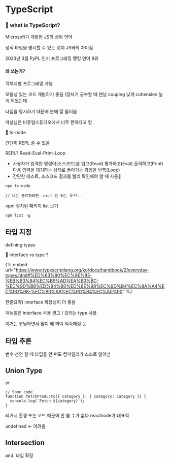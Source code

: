 # TypeScript

### 🔳 what is TypeScript?

Microsoft가 개발한 JS의 상위 언어

정적 타입을 명시할 수 있는 것이 JS와의 차이점

2023년 3월 PyPL 인기 프로그래밍 랭킹 언어 8위



#### 왜 쓰는가?

객체지향 프로그래밍 가능

모듈성 있는 코드 개발하기 좋음 (정처기 공부할 때 맨날 couping 낮게 cohension 높게 외웠는데&#x20;

타입을 명시하기 때문에 눈에 잘 들어옴

아샬님은 비쥬얼스튜디오에서 너무 편하다고 함



🔲 ts-node

간단히 REPL 쓸 수 있음

REPL? Read-Eval-Print-Loop&#x20;

* 사용자가 입력한 명령어(소스코드)를 읽고(Read) 평가하고(Eval) 출력하고(Print) 다음 입력을 대기하는 상태로 돌아가는 과정을 반복(Loop)
* 간단한 테스트, 소스코드 결과를 빨리 확인해야 할 때 사용

```
npx ts-node

// 나는 종료하려면 .exit 만 되는 듯??..
```

npm 설치된 패키지 list 보기

```
npm list -g
```



## 타입 지정

defining types



🔲 interface vs type ?

{% embed url="https://www.typescriptlang.org/ko/docs/handbook/2/everyday-types.html#%ED%83%80%EC%9E%85-%EB%B3%84%EC%B9%AD%EA%B3%BC-%EC%9D%B8%ED%84%B0%ED%8E%98%EC%9D%B4%EC%8A%A4%EC%9D%98-%EC%B0%A8%EC%9D%B4%EC%A0%90" %}

한줄요약) interface 확장성이 더 좋음

매뉴얼은 interface 사용 권고 / 강의는 type 사용



이거는 코딩하면서 많이 해 봐야 익숙해질 듯





## 타입 추론

변수 선언 할 때 타입을 안 써도 컴파일러가 스스로 알아냄



## Union Type

or

```
// Some code
function fetchProducts({ category }: { category: Category }) {
  console.log(`Fetch ${category}`);
}
```

레거시 환경 또는 코드 때문에 안 쓸 수가 없다 reactnode가 대표적

undefined <- 어려움



## Intersection

and. 타입 확장

